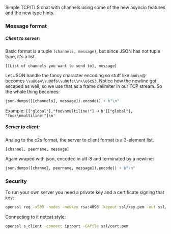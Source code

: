 Simple TCP/TLS chat with channels using some of the new asyncio features and the new type hints.

### Message format
##### Client to server:
Basic format is a tuple `(channels, message)`, but since JSON has not tuple type, it's a list.
```
[[List of channels you want to send to], message]
```
Let JSON handle the fancy character encoding so stuff like `äöü\n沓` becomes `\\u00e4\\u00f6\\u00fc\\n\\u6c93`.
Notice how the newline got escaped as well, so we use that as a frame delimiter in our TCP stream.
So the whole thing becomes:
```python
json.dumps([[channels], message]).encode() + b"\n"
```
Example:
`[["global"],"foo\nmultiline!"]` -> `b'[["global"], "foo\\nmultiline!"]\n'`
##### Server to client:
Analog to the c2s format, the server to client format is a 3-element list.
```
[channel, peername, message]
```
Again wraped with json, encoded in utf-8 and terminated by a newline:
```python
json.dumps([channel, peername, message]).encode() + b"\n"
```

### Security
To run your own server you need a private key and a certificate signing that key:
```bash
openssl req -x509 -nodes -newkey rsa:4096 -keyout ssl/key.pem -out ssl/cert.pem
```

Connecting to it netcat style:
```bash
openssl s_client -connect ip:port -CAfile ssl/cert.pem
```